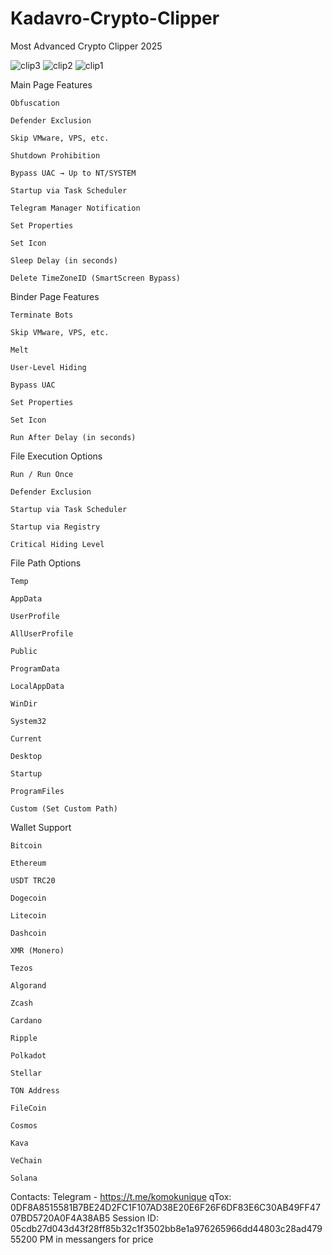 # Kadavro-Crypto-Clipper
Most Advanced Crypto Clipper 2025 

![clip3](https://github.com/user-attachments/assets/d86752a8-38b8-4105-9d6e-de7a8f5151aa)
![clip2](https://github.com/user-attachments/assets/806eb2ba-c780-4a5c-8fa2-dce00a6323ee)
![clip1](https://github.com/user-attachments/assets/d3026a7d-ad69-47c0-a76f-8f74dcc42b4e)

Main Page Features

    Obfuscation

    Defender Exclusion

    Skip VMware, VPS, etc.

    Shutdown Prohibition

    Bypass UAC → Up to NT/SYSTEM

    Startup via Task Scheduler

    Telegram Manager Notification

    Set Properties

    Set Icon

    Sleep Delay (in seconds)

    Delete TimeZoneID (SmartScreen Bypass)

Binder Page Features

    Terminate Bots

    Skip VMware, VPS, etc.

    Melt

    User-Level Hiding

    Bypass UAC

    Set Properties

    Set Icon

    Run After Delay (in seconds)

File Execution Options

    Run / Run Once

    Defender Exclusion

    Startup via Task Scheduler

    Startup via Registry

    Critical Hiding Level

File Path Options

    Temp

    AppData

    UserProfile

    AllUserProfile

    Public

    ProgramData

    LocalAppData

    WinDir

    System32

    Current

    Desktop

    Startup

    ProgramFiles

    Custom (Set Custom Path)

Wallet Support

    Bitcoin

    Ethereum

    USDT TRC20

    Dogecoin

    Litecoin

    Dashcoin

    XMR (Monero)

    Tezos

    Algorand

    Zcash

    Cardano

    Ripple

    Polkadot

    Stellar

    TON Address

    FileCoin

    Cosmos

    Kava

    VeChain

    Solana


Contacts:
Telegram - https://t.me/komokunique
qTox: 0DF8A8515581B7BE24D2FC1F107AD38E20E6F26F6DF83E6C30AB49FF4707BD5720A0F4A38AB5
Session ID: 05cdb27d043d43f28ff85b32c1f3502bb8e1a976265966dd44803c28ad47955200
PM in messangers for price
